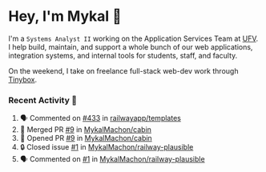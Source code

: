 # Hey, I'm Mykal 👋

I'm a `Systems Analyst II` working on the Application Services Team at [UFV](https://ufv.ca). 
I help build, maintain, and support a whole bunch of our web applications, integration systems, and internal tools for students, staff, and faculty.

On the weekend, I take on freelance full-stack web-dev work through [Tinybox](https://tinybox.dev).

### Recent Activity 🚀

<!--START_SECTION:activity-->
1. 🗣 Commented on [#433](https://github.com/railwayapp/templates/issues/433#issuecomment-1707632018) in [railwayapp/templates](https://github.com/railwayapp/templates)
2. 🎉 Merged PR [#9](https://github.com/MykalMachon/cabin/pull/9) in [MykalMachon/cabin](https://github.com/MykalMachon/cabin)
3. 💪 Opened PR [#9](https://github.com/MykalMachon/cabin/pull/9) in [MykalMachon/cabin](https://github.com/MykalMachon/cabin)
4. 🔒 Closed issue [#1](https://github.com/MykalMachon/railway-plausible/issues/1) in [MykalMachon/railway-plausible](https://github.com/MykalMachon/railway-plausible)
5. 🗣 Commented on [#1](https://github.com/MykalMachon/railway-plausible/issues/1#issuecomment-1704387251) in [MykalMachon/railway-plausible](https://github.com/MykalMachon/railway-plausible)
<!--END_SECTION:activity-->
